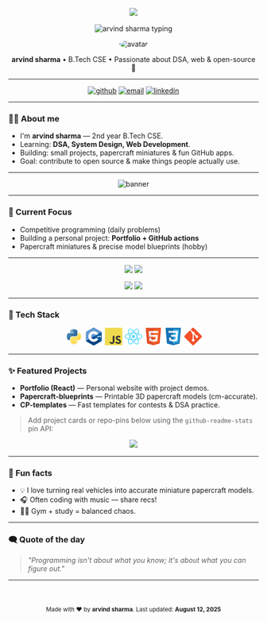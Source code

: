 <!-- README for: arvind sharma -->
<!-- Replace YOUR_GITHUB_USERNAME with your actual GitHub username throughout -->
<!--💬GREETINGSTITLE / 🌐WEBSITE: https://github.com/denvercoder1/readme-typing-svg -->
<p align="center">
<img src="https://readme-typing-svg.herokuapp.com?font=Orbitron&size=40&color=%2379A500&height=67&duration=3000&center=true&lines=%F0%9F%85%B6%F0%9F%86%81%F0%9F%85%B4%F0%9F%85%B4%F0%9F%86%83%F0%9F%85%B8%F0%9F%85%BD%F0%9F%85%B6%F0%9F%86%82">

<!-- TOP: Typing SVG -->
<p align="center">
  <img src="https://readme-typing-svg.herokuapp.com?font=Orbitron&size=38&color=%2379A500&center=true&vCenter=true&width=800&lines=Hi,+I'm+arvind+sharma👋;B.Tech+CSE+|+Student+%26+Learner;Building+cool+projects+%EF%B8%8F" alt="arvind sharma typing"/>
</p>

<p align="center">
  <!-- Profile GIF / avatar -->
  <img src="https://media.giphy.com/media/3oEjI6SIIHBdRxXI40/giphy.gif" width="180" height="180" style="border-radius:50%" alt="avatar"/>
</p>

<p align="center">
  <strong>arvind sharma</strong> • B.Tech CSE • Passionate about DSA, web & open-source 🚀  
</p>

---

<!-- Quick badges -->
<p align="center">
  <a href="https://github.com/YOUR_GITHUB_USERNAME"><img src="https://img.shields.io/badge/GitHub-@YOUR_GITHUB_USERNAME-181717?style=for-the-badge&logo=github" alt="github"/></a>
  <a href="mailto:your.email@example.com"><img src="https://img.shields.io/badge/Email-your.email%40example.com-D14836?style=for-the-badge&logo=gmail" alt="email"/></a>
  <a href="https://www.linkedin.com/in/YOUR_LINKEDIN"><img src="https://img.shields.io/badge/LinkedIn-Connect-0A66C2?style=for-the-badge&logo=linkedin" alt="linkedin"/></a>
</p>

---

<!-- About / short -->
### 👨‍💻 About me
- I'm **arvind sharma** — 2nd year B.Tech CSE.  
- Learning: **DSA, System Design, Web Development**.  
- Building: small projects, papercraft miniatures & fun GitHub apps.  
- Goal: contribute to open source & make things people actually use.

---

<!-- Cool capsule banner -->
<p align="center">
  <img src="https://capsule-render.vercel.app/api?type=waving&height=120&section=header&text=Code.+Compile.+Repeat.&fontSize=28" alt="banner"/>
</p>

---

### 🔭 Current Focus
- Competitive programming (daily problems)  
- Building a personal project: **Portfolio + GitHub actions**  
- Papercraft miniatures & precise model blueprints (hobby)

---

<!-- GitHub stats (replace username) -->
<p align="center">
  <img src="https://github-readme-stats.vercel.app/api?username=YOUR_GITHUB_USERNAME&show_icons=true&theme=tokyonight&count_private=true&border_radius=10" width="48%"/>
  <img src="https://github-readme-streak-stats.herokuapp.com?user=YOUR_GITHUB_USERNAME&theme=tokyonight&border_radius=10" width="48%"/>
</p>

<p align="center">
  <img src="https://github-readme-stats.vercel.app/api/top-langs/?username=YOUR_GITHUB_USERNAME&layout=compact&theme=tokyonight&border_radius=8" width="50%"/>
  <img src="https://github-profile-trophy.vercel.app/?username=YOUR_GITHUB_USERNAME&theme=matrix&no-frame=true&row=1&column=4" width="45%"/>
</p>

---

### 🧰 Tech Stack
<p align="center">
  <img src="https://raw.githubusercontent.com/devicons/devicon/master/icons/python/python-original.svg" width="36" title="Python"/>
  <img src="https://raw.githubusercontent.com/devicons/devicon/master/icons/cplusplus/cplusplus-original.svg" width="36" title="C++"/>
  <img src="https://raw.githubusercontent.com/devicons/devicon/master/icons/javascript/javascript-original.svg" width="36" title="JS"/>
  <img src="https://raw.githubusercontent.com/devicons/devicon/master/icons/react/react-original.svg" width="36" title="React"/>
  <img src="https://raw.githubusercontent.com/devicons/devicon/master/icons/html5/html5-original.svg" width="36" title="HTML5"/>
  <img src="https://raw.githubusercontent.com/devicons/devicon/master/icons/css3/css3-original.svg" width="36" title="CSS3"/>
  <img src="https://raw.githubusercontent.com/devicons/devicon/master/icons/git/git-original.svg" width="36" title="Git"/>
</p>

---

### ✨ Featured Projects
- **Portfolio (React)** — Personal website with project demos.  
- **Papercraft-blueprints** — Printable 3D papercraft models (cm-accurate).  
- **CP-templates** — Fast templates for contests & DSA practice.

> Add project cards or repo-pins below using the `github-readme-stats` pin API:
<p align="center">
  <img src="https://github-readme-stats-trinibs-projects.vercel.app/api/pin/?username=YOUR_GITHUB_USERNAME&repo=YOUR_REPO&theme=tokyonight"/>
</p>

---

### 🎯 Fun facts
- 💡 I love turning real vehicles into accurate miniature papercraft models.  
- 🎧 Often coding with music — share recs!  
- 🏋️‍♂️ Gym + study = balanced chaos.

---

### 🗨️ Quote of the day
> _"Programming isn't about what you know; it's about what you can figure out."_  

---

<!-- Footer / Contact -->
<p align="center">
  <img src="https://i.imgur.com/dBaSKWF.gif" height="14" width="100%"/>
</p>

<p align="center">
  <sub>Made with ❤️ by <b>arvind sharma</b>. Last updated: <!-- DYNAMIC:Update manually or leave as timestamp --> <b>August 12, 2025</b></sub>
</p>
